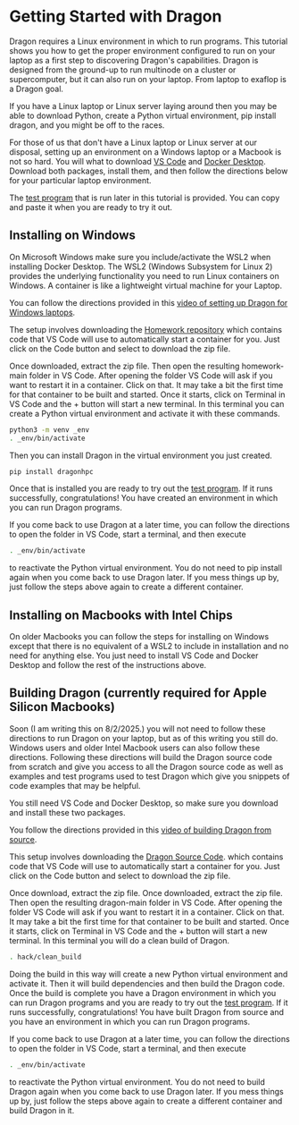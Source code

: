 # Getting Started with Dragon

Dragon requires a Linux environment in which to run programs. This tutorial shows you how to get the proper environment configured to run on your laptop as a first step to discovering Dragon's capabilities. Dragon is designed from the ground-up to run multinode on a cluster or supercomputer, but it can also run on your laptop. From laptop to exaflop is a Dragon goal.

If you have a Linux laptop or Linux server laying around then you may be able to download Python, create a Python virtual environment, pip install dragon, and you might be off to the races.

For those of us that don't have a Linux laptop or Linux server at our disposal, setting up an environment on a Windows laptop or a Macbook is not so hard. You will what to download [VS Code](http://code.visualstudio.com/) and [Docker Desktop](http://www.docker.com/). Download both packages, install them, and then follow the directions below for your particular laptop environment.

The [test program](test.py) that is run later in this tutorial is provided. You can copy and paste it when you are ready to try it out.

## Installing on Windows

On Microsoft Windows make sure you include/activate the WSL2 when installing Docker Desktop. The WSL2 (Windows Subsystem for Linux 2) provides the underlying functionality you need to run Linux containers on Windows. A container is like a lightweight virtual machine for your Laptop.

You can follow the directions provided in this [video of setting up Dragon for Windows laptops](https://youtu.be/Cn6uQ76DdQ8).

The setup involves downloading the [Homework repository](https://github.com/kentdlee/homework) which contains code that VS Code will use to automatically start a container for you. Just click on the Code button and select to download the zip file.

Once downloaded, extract the zip file. Then open the resulting homework-main folder in VS Code. After opening the folder VS Code will ask if you want to restart it in a container. Click on that. It may take a bit the first time for that container to be built and started. Once it starts, click on Terminal in VS Code and the + button will start a new terminal. In this terminal you can create a Python virtual environment and activate it with these commands.

```bash
python3 -m venv _env
. _env/bin/activate
```

Then you can install Dragon in the virtual environment you just created.
```bash
pip install dragonhpc
```

Once that is installed you are ready to try out the [test program](test.py). If it runs successfully, congratulations! You have created an environment in which you can run Dragon programs.

If you come back to use Dragon at a later time, you can follow the directions to open the folder in VS Code, start a terminal, and then execute

```bash
. _env/bin/activate
```

to reactivate the Python virtual environment. You do not need to pip install again when you come back to use Dragon later. If you mess things up by, just follow the steps above again to create a different container.

## Installing on Macbooks with Intel Chips

On older Macbooks you can follow the steps for installing on Windows except that there is no equivalent of a WSL2 to include in installation and no need for anything else. You just need to install VS Code and Docker Desktop and follow the rest of the instructions above.

## Building Dragon (currently required for Apple Silicon Macbooks)

Soon (I am writing this on 8/2/2025.) you will not need to follow these directions to run Dragon on your laptop, but as of this writing you still do. Windows users and older Intel Macbook users can also follow these directions. Following these directions will build the Dragon source code from scratch and give you access to all the Dragon source code as well as examples and test programs used to test Dragon which give you snippets of code examples that may be helpful.

You still need VS Code and Docker Desktop, so make sure you download and install these two packages.

You follow the directions provided in this [video of building Dragon from source](https://youtu.be/jgeHWb5V00k).

This setup involves downloading the [Dragon Source Code](https://github.com/DragonHPC/dragon). which contains code that VS Code will use to automatically start a container for you. Just click on the Code button and select to download the zip file.

Once download, extract the zip file. Once downloaded, extract the zip file. Then open the resulting dragon-main folder in VS Code. After opening the folder VS Code will ask if you want to restart it in a container. Click on that. It may take a bit the first time for that container to be built and started. Once it starts, click on Terminal in VS Code and the + button will start a new terminal. In this terminal you will do a clean build of Dragon.

```bash
. hack/clean_build
```

Doing the build in this way will create a new Python virtual environment and activate it. Then it will build dependencies and then build the Dragon code. Once the build is complete you have a Dragon environment in which you can run Dragon programs and you are ready to try out the [test program](test.py). If it runs successfully, congratulations! You have built Dragon from source and you have an environment in which you can run Dragon programs.

If you come back to use Dragon at a later time, you can follow the directions to open the folder in VS Code, start a terminal, and then execute

```bash
. _env/bin/activate
```

to reactivate the Python virtual environment. You do not need to build Dragon again when you come back to use Dragon later. If you mess things up by, just follow the steps above again to create a different container and build Dragon in it.